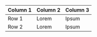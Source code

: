 | Column 1 | Column 2 | Column 3 |
|---|---|---|
| Row 1 | Lorem | Ipsum |
| Row 2 | Lorem | Ipsum |
